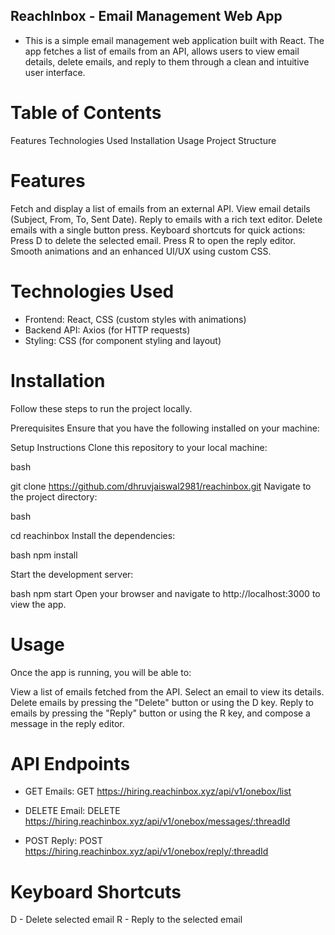 ## ReachInbox - Email Management Web App
- This is a simple email management web application built with React. The app fetches a list of emails from an API, allows users to view email details, delete emails, and reply to them through a clean and intuitive user interface.

# Table of Contents

Features
Technologies Used
Installation
Usage
Project Structure

# Features
Fetch and display a list of emails from an external API.
View email details (Subject, From, To, Sent Date).
Reply to emails with a rich text editor.
Delete emails with a single button press.
Keyboard shortcuts for quick actions:
Press D to delete the selected email.
Press R to open the reply editor.
Smooth animations and an enhanced UI/UX using custom CSS.

# Technologies Used
- Frontend: React, CSS (custom styles with animations)
- Backend API: Axios (for HTTP requests)
- Styling: CSS (for component styling and layout)

# Installation

Follow these steps to run the project locally.

Prerequisites
Ensure that you have the following installed on your machine:


Setup Instructions
Clone this repository to your local machine:

bash

git clone https://github.com/dhruvjaiswal2981/reachinbox.git
Navigate to the project directory:

bash

cd reachinbox
Install the dependencies:

bash
npm install

Start the development server:

bash
npm start
Open your browser and navigate to http://localhost:3000 to view the app.

# Usage
Once the app is running, you will be able to:

View a list of emails fetched from the API.
Select an email to view its details.
Delete emails by pressing the "Delete" button or using the D key.
Reply to emails by pressing the "Reply" button or using the R key, and compose a message in the reply editor.

# API Endpoints
- GET Emails: GET https://hiring.reachinbox.xyz/api/v1/onebox/list

- DELETE Email: DELETE https://hiring.reachinbox.xyz/api/v1/onebox/messages/:threadId

- POST Reply: POST https://hiring.reachinbox.xyz/api/v1/onebox/reply/:threadId

# Keyboard Shortcuts
D - Delete selected email
R - Reply to the selected email